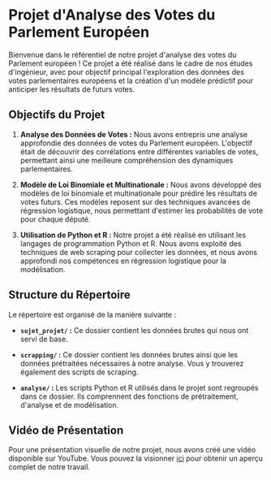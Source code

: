 # Projet d'Analyse des Votes du Parlement Européen

Bienvenue dans le référentiel de notre projet d'analyse des votes du Parlement européen ! Ce projet a été réalisé dans le cadre de nos études d'ingénieur, avec pour objectif principal l'exploration des données des votes parlementaires européens et la création d'un modèle prédictif pour anticiper les résultats de futurs votes.

## Objectifs du Projet

1. **Analyse des Données de Votes :** Nous avons entrepris une analyse approfondie des données de votes du Parlement européen. L'objectif était de découvrir des corrélations entre différentes variables de votes, permettant ainsi une meilleure compréhension des dynamiques parlementaires.

2. **Modèle de Loi Binomiale et Multinationale :** Nous avons développé des modèles de loi binomiale et multinationale pour prédire les résultats de votes futurs. Ces modèles reposent sur des techniques avancées de régression logistique, nous permettant d'estimer les probabilités de vote pour chaque député.

3. **Utilisation de Python et R :** Notre projet a été réalisé en utilisant les langages de programmation Python et R. Nous avons exploité des techniques de web scraping pour collecter les données, et nous avons approfondi nos compétences en régression logistique pour la modélisation.

## Structure du Répertoire

Le répertoire est organisé de la manière suivante :

- **`sujet_projet/` :** Ce dossier contient les données brutes qui nous ont servi de base. 

- **`scrapping/` :** Ce dossier contient les données brutes ainsi que les données prétraitées nécessaires à notre analyse. Vous y trouverez également des scripts de scraping.

- **`analyse/` :** Les scripts Python et R utilisés dans le projet sont regroupés dans ce dossier. Ils comprennent des fonctions de prétraitement, d'analyse et de modélisation.

## Vidéo de Présentation

Pour une présentation visuelle de notre projet, nous avons créé une vidéo disponible sur YouTube. Vous pouvez la visionner [ici](https://www.youtube.com/watch?v=4euXaFqKY7o) pour obtenir un aperçu complet de notre travail.



